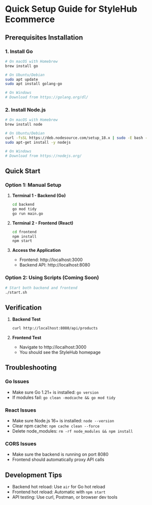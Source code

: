 # Quick Setup Guide for StyleHub Ecommerce

## Prerequisites Installation

### 1. Install Go
```bash
# On macOS with Homebrew
brew install go

# On Ubuntu/Debian
sudo apt update
sudo apt install golang-go

# On Windows
# Download from https://golang.org/dl/
```

### 2. Install Node.js
```bash
# On macOS with Homebrew
brew install node

# On Ubuntu/Debian
curl -fsSL https://deb.nodesource.com/setup_18.x | sudo -E bash -
sudo apt-get install -y nodejs

# On Windows
# Download from https://nodejs.org/
```

## Quick Start

### Option 1: Manual Setup

1. **Terminal 1 - Backend (Go)**
   ```bash
   cd backend
   go mod tidy
   go run main.go
   ```

2. **Terminal 2 - Frontend (React)**
   ```bash
   cd frontend
   npm install
   npm start
   ```

3. **Access the Application**
   - Frontend: http://localhost:3000
   - Backend API: http://localhost:8080

### Option 2: Using Scripts (Coming Soon)

```bash
# Start both backend and frontend
./start.sh
```

## Verification

1. **Backend Test**
   ```bash
   curl http://localhost:8080/api/products
   ```

2. **Frontend Test**
   - Navigate to http://localhost:3000
   - You should see the StyleHub homepage

## Troubleshooting

### Go Issues
- Make sure Go 1.21+ is installed: `go version`
- If modules fail: `go clean -modcache && go mod tidy`

### React Issues
- Make sure Node.js 16+ is installed: `node --version`
- Clear npm cache: `npm cache clean --force`
- Delete node_modules: `rm -rf node_modules && npm install`

### CORS Issues
- Make sure the backend is running on port 8080
- Frontend should automatically proxy API calls

## Development Tips

- Backend hot reload: Use `air` for Go hot reload
- Frontend hot reload: Automatic with `npm start`
- API testing: Use curl, Postman, or browser dev tools